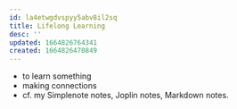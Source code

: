 ```yaml
---
id: la4etwgdvspyy5abv8il2sq
title: Lifelong Learning
desc: ''
updated: 1664826764341
created: 1664826470849
---
```

- to learn something
- making connections
- cf. my Simplenote notes, Joplin notes, Markdown notes.